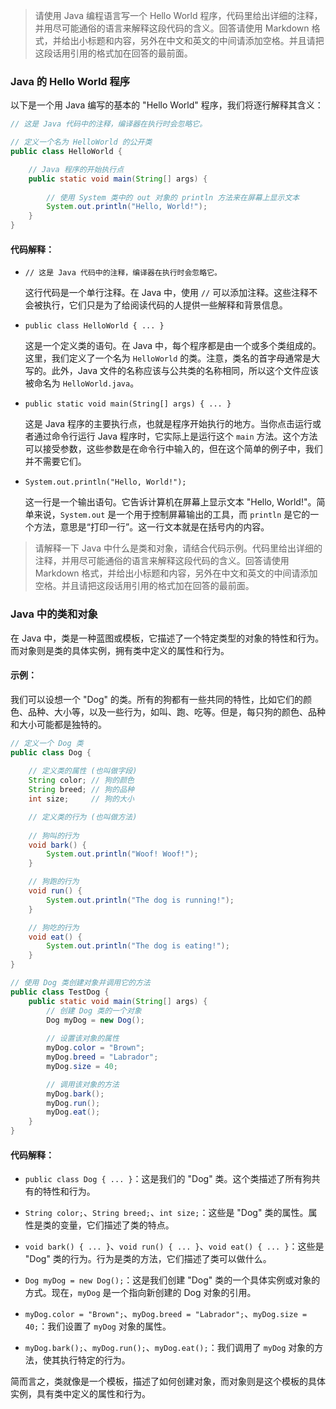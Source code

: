 > 请使用 Java 编程语言写一个 Hello World 程序，代码里给出详细的注释，并用尽可能通俗的语言来解释这段代码的含义。回答请使用 Markdown 格式，并给出小标题和内容，另外在中文和英文的中间请添加空格。并且请把这段话用引用的格式加在回答的最前面。

### Java 的 Hello World 程序

以下是一个用 Java 编写的基本的 "Hello World" 程序，我们将逐行解释其含义：

```java
// 这是 Java 代码中的注释，编译器在执行时会忽略它。

// 定义一个名为 HelloWorld 的公开类
public class HelloWorld {

    // Java 程序的开始执行点
    public static void main(String[] args) {
        
        // 使用 System 类中的 out 对象的 println 方法来在屏幕上显示文本
        System.out.println("Hello, World!");
    }
}
```

#### 代码解释：

- `// 这是 Java 代码中的注释，编译器在执行时会忽略它。`

    这行代码是一个单行注释。在 Java 中，使用 `//` 可以添加注释。这些注释不会被执行，它们只是为了给阅读代码的人提供一些解释和背景信息。

- `public class HelloWorld { ... }`

    这是一个定义类的语句。在 Java 中，每个程序都是由一个或多个类组成的。这里，我们定义了一个名为 `HelloWorld` 的类。注意，类名的首字母通常是大写的。此外，Java 文件的名称应该与公共类的名称相同，所以这个文件应该被命名为 `HelloWorld.java`。

- `public static void main(String[] args) { ... }`

    这是 Java 程序的主要执行点，也就是程序开始执行的地方。当你点击运行或者通过命令行运行 Java 程序时，它实际上是运行这个 `main` 方法。这个方法可以接受参数，这些参数是在命令行中输入的，但在这个简单的例子中，我们并不需要它们。

- `System.out.println("Hello, World!");`

    这一行是一个输出语句。它告诉计算机在屏幕上显示文本 "Hello, World!"。简单来说，`System.out` 是一个用于控制屏幕输出的工具，而 `println` 是它的一个方法，意思是“打印一行”。这一行文本就是在括号内的内容。

> 请解释一下 Java 中什么是类和对象，请结合代码示例。代码里给出详细的注释，并用尽可能通俗的语言来解释这段代码的含义。回答请使用 Markdown 格式，并给出小标题和内容，另外在中文和英文的中间请添加空格。并且请把这段话用引用的格式加在回答的最前面。

### Java 中的类和对象

在 Java 中，类是一种蓝图或模板，它描述了一个特定类型的对象的特性和行为。而对象则是类的具体实例，拥有类中定义的属性和行为。

#### 示例：

我们可以设想一个 "Dog" 的类。所有的狗都有一些共同的特性，比如它们的颜色、品种、大小等，以及一些行为，如叫、跑、吃等。但是，每只狗的颜色、品种和大小可能都是独特的。

```java
// 定义一个 Dog 类
public class Dog {
    
    // 定义类的属性 (也叫做字段)
    String color; // 狗的颜色
    String breed; // 狗的品种
    int size;     // 狗的大小

    // 定义类的行为 (也叫做方法)
    
    // 狗叫的行为
    void bark() {
        System.out.println("Woof! Woof!");
    }

    // 狗跑的行为
    void run() {
        System.out.println("The dog is running!");
    }

    // 狗吃的行为
    void eat() {
        System.out.println("The dog is eating!");
    }
}

// 使用 Dog 类创建对象并调用它的方法
public class TestDog {
    public static void main(String[] args) {
        // 创建 Dog 类的一个对象
        Dog myDog = new Dog();
        
        // 设置该对象的属性
        myDog.color = "Brown";
        myDog.breed = "Labrador";
        myDog.size = 40;

        // 调用该对象的方法
        myDog.bark();
        myDog.run();
        myDog.eat();
    }
}
```

#### 代码解释：

- `public class Dog { ... }`：这是我们的 "Dog" 类。这个类描述了所有狗共有的特性和行为。

- `String color;`、`String breed;`、`int size;`：这些是 "Dog" 类的属性。属性是类的变量，它们描述了类的特点。

- `void bark() { ... }`、`void run() { ... }`、`void eat() { ... }`：这些是 "Dog" 类的行为。行为是类的方法，它们描述了类可以做什么。

- `Dog myDog = new Dog();`：这是我们创建 "Dog" 类的一个具体实例或对象的方式。现在，`myDog` 是一个指向新创建的 Dog 对象的引用。

- `myDog.color = "Brown";`、`myDog.breed = "Labrador";`、`myDog.size = 40;`：我们设置了 `myDog` 对象的属性。

- `myDog.bark();`、`myDog.run();`、`myDog.eat();`：我们调用了 `myDog` 对象的方法，使其执行特定的行为。

简而言之，类就像是一个模板，描述了如何创建对象，而对象则是这个模板的具体实例，具有类中定义的属性和行为。